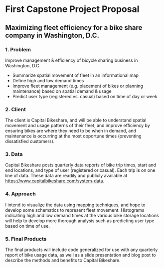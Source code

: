 # First Capstone Project Proposal

## Maximizing fleet efficiency for a bike share company in Washington, D.C.

### 1.	Problem

Improve management & efficiency of bicycle sharing business in Washington, D.C. 

  - Summarize spatial movement of fleet in an informational map
  - Define high and low demand times
  - Improve fleet management (e.g. placement of bikes or planning maintenance) based on spatial demand & usage
  - Predict user type (registered vs. casual) based on time of day or week

### 2.	Client

The client is Capital Bikeshare, and will be able to understand spatial movement and usage patterns of their fleet, and improve efficiency by ensuring bikes are where they need to be when in demand, and maintenance is occurring at the most opportune times (preventing dissatisfied customers).

### 3.	Data
Capital Bikeshare posts quarterly data reports of bike trip times, start and end locations, and type of user (registered or casual). Each trip is on one line of data.  These data are readily and publicly available at https://www.capitalbikeshare.com/system-data. 

### 4.	Approach
I intend to visualize the data using mapping techniques, and hope to develop some schematics to represent fleet movement.  Histograms indicating high and low demand times at the various bike storage locations will help to develop more thorough analysis such as predicting user type based on time of use.

### 5.	Final Products
The final products will include code generalized for use with any quarterly report of bike usage data, as well as a slide presentation and blog post to describe the methods and benefits to Capital Bikeshare.
